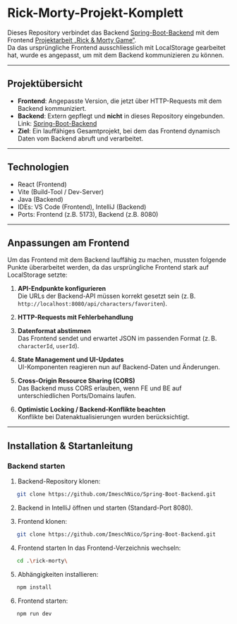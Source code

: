 # Rick-Morty-Projekt-Komplett

Dieses Repository verbindet das Backend [Spring-Boot-Backend](https://github.com/ImeschNico/Spring-Boot-Backend) mit dem Frontend [Projektarbeit „Rick & Morty Game“](https://github.com/ImeschNico/React-Projektarbeit-Rick-Morty-Game).  
Da das ursprüngliche Frontend ausschliesslich mit LocalStorage gearbeitet hat, wurde es angepasst, um mit dem Backend kommunizieren zu können.

---

## Projektübersicht

- **Frontend**: Angepasste Version, die jetzt über HTTP-Requests mit dem Backend kommuniziert.
- **Backend**: Extern gepflegt und **nicht** in dieses Repository eingebunden. Link: [Spring-Boot-Backend](https://github.com/ImeschNico/Spring-Boot-Backend)
- **Ziel**: Ein lauffähiges Gesamtprojekt, bei dem das Frontend dynamisch Daten vom Backend abruft und verarbeitet.

---

## Technologien

- React (Frontend)
- Vite (Build-Tool / Dev-Server)
- Java (Backend)
- IDEs: VS Code (Frontend), IntelliJ (Backend)
- Ports: Frontend (z.B. 5173), Backend (z.B. 8080)

---

## Anpassungen am Frontend

Um das Frontend mit dem Backend lauffähig zu machen, mussten folgende Punkte überarbeitet werden, da das ursprüngliche Frontend stark auf LocalStorage setzte:

1. **API-Endpunkte konfigurieren**  
   Die URLs der Backend-API müssen korrekt gesetzt sein (z. B. `http://localhost:8080/api/characters/favoriten`).

2. **HTTP-Requests mit Fehlerbehandlung**  

3. **Datenformat abstimmen**  
   Das Frontend sendet und erwartet JSON im passenden Format (z. B. `characterId`, `userId`).

4. **State Management und UI-Updates**  
   UI-Komponenten reagieren nun auf Backend-Daten und Änderungen.

5. **Cross-Origin Resource Sharing (CORS)**  
   Das Backend muss CORS erlauben, wenn FE und BE auf unterschiedlichen Ports/Domains laufen.

6. **Optimistic Locking / Backend-Konflikte beachten**  
   Konflikte bei Datenaktualisierungen wurden berücksichtigt.

---

## Installation & Startanleitung

### Backend starten

1. Backend-Repository klonen:
```bash
   git clone https://github.com/ImeschNico/Spring-Boot-Backend.git
```

2. Backend in IntelliJ öffnen und starten (Standard-Port 8080).

3. Frontend klonen:
```bash
   git clone https://github.com/ImeschNico/Spring-Boot-Backend.git
```

4. Frontend starten
In das Frontend-Verzeichnis wechseln:
```bash
   cd .\rick-morty\
```

5. Abhängigkeiten installieren:
```bash
   npm install
```

6. Frontend starten:
```bash
   npm run dev
```




